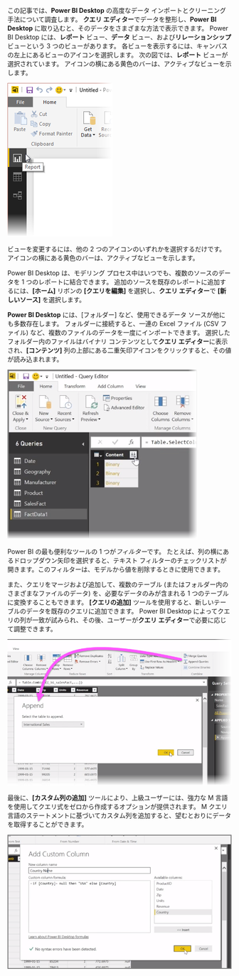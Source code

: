 この記事では、**Power BI Desktop** の高度なデータ インポートとクリーニング手法について調査します。 **クエリ エディター**でデータを整形し、**Power BI Desktop** に取り込むと、そのデータをさまざまな方法で表示できます。 Power BI Desktop には、**レポート** ビュー、**データ** ビュー、および**リレーションシップ** ビューという 3 つのビューがあります。 各ビューを表示するには、キャンバスの左上にあるビューのアイコンを選択します。 次の図では、**レポート** ビューが選択されています。 アイコンの横にある黄色のバーは、アクティブなビューを示します。

![](media/1-4-advanced-data-sources-and-transformation/1-4_1.png)

ビューを変更するには、他の 2 つのアイコンのいずれかを選択するだけです。 アイコンの横にある黄色のバーは、アクティブなビューを示します。

Power BI Desktop は、モデリング プロセス中はいつでも、複数のソースのデータを 1 つのレポートに結合できます。 追加のソースを既存のレポートに追加するには、**[ホーム]** リボンの **[クエリを編集]** を選択し、**クエリ エディター**で **[新しいソース]** を選択します。

**Power BI Desktop** には、[フォルダー] など、使用できるデータ ソースが他にも多数存在します。 フォルダーに接続すると、一連の Excel ファイル (CSV ファイル) など、複数のファイルのデータを一度にインポートできます。 選択したフォルダー内のファイルはバイナリ コンテンツとして**クエリ エディター**に表示され、**[コンテンツ]** 列の上部にある二重矢印アイコンをクリックすると、その値が読み込まれます。

![](media/1-4-advanced-data-sources-and-transformation/1-4_2.png)

Power BI の最も便利なツールの 1 つが*フィルター*です。 たとえば、列の横にあるドロップダウン矢印を選択すると、テキスト フィルターのチェックリストが開きます。このフィルターは、モデルから値を削除するときに使用できます。

また、クエリをマージおよび追加して、複数のテーブル (またはフォルダー内のさまざまなファイルのデータ) を、必要なデータのみが含まれる 1 つのテーブルに変換することもできます。 **[クエリの追加]** ツールを使用すると、新しいテーブルのデータを既存のクエリに追加できます。 Power BI Desktop によってクエリの列が一致が試みられ、その後、ユーザーが**クエリ エディター**で必要に応じて調整できます。

![](media/1-4-advanced-data-sources-and-transformation/1-4_3.png)

最後に、**[カスタム列の追加]** ツールにより、上級ユーザーには、強力な M 言語を使用してクエリ式をゼロから作成するオプションが提供されます。 M クエリ言語のステートメントに基づいてカスタム列を追加すると、望むとおりにデータを取得することができます。

![](media/1-4-advanced-data-sources-and-transformation/1-4_4.png)


